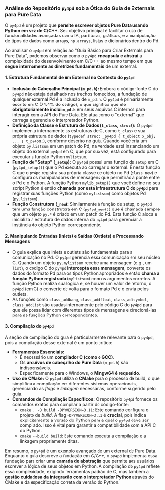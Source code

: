 ### Análise do Repositório `py4pd` sob a Ótica do Guia de Externals para Pure Data

O `py4pd` é um projeto que **permite escrever objetos Pure Data usando Python em vez de C/C++**. Seu objetivo principal é facilitar o uso de funcionalidades avançadas como IA, partituras, gráficos, e a manipulação de tipos de dados como arrays, `np.arrays`, listas e dicionários dentro do Pd.

Ao analisar o `py4pd` em relação ao "Guia Básico para Criar Externals para Pure Data", podemos observar como o `py4pd` **encapsula e abstrai** a complexidade do desenvolvimento em C/C++, ao mesmo tempo em que **segue internamente as diretrizes fundamentais** de um external.

#### 1. Estrutura Fundamental de um External no Contexto do `py4pd`

*   **Inclusão do Cabeçalho Principal (`m_pd.h`):** Embora o código-fonte C do `py4pd` não esteja detalhado nos trechos fornecidos, a fundação de qualquer external Pd é a inclusão de `m_pd.h`. O `py4pd` é primariamente escrito em C (74.4% do código), o que significa que ele **obrigatoriamente inclui `m_pd.h`** em seus arquivos C internos para interagir com a API do Pure Data. Ele atua como o "external" que carrega e gerencia o interpretador Python.
*   **Definição da Classe e Estrutura de Dados (`t_class`, `struct`):** O `py4pd` implementa internamente as estruturas de C, como `t_class` e sua própria estrutura de dados (`typedef struct _py4pd { t_object x_obj; ... } t_py4pd;`), conforme descrito no guia. Quando você cria um objeto `py.listsum` em um patch do Pd, na verdade está instanciando um objeto do external `py4pd` em C, que por sua vez, está configurado para executar a função Python `mylistsum`.
*   **Função de "Setup" (`_setup`):** O `py4pd` possui uma função de `setup` em C (`py4pd_setup()`) que o Pd executa ao carregar o external. É nesta função C que o `py4pd` registra sua própria classe de objeto no Pd (`class_new`) e configura os manipuladores de mensagens que permitirão a ponte entre o Pd e o Python. A função Python `mylib_setup()` que você define no seu script Python é então **chamada por esta infraestrutura C do `py4pd`** para registrar suas funções Python (como `mylistsum`) como objetos Pd (`py.listsum`).
*   **Função Construtora (`_new`):** Similarmente à função de setup, o `py4pd` tem uma função construtora em C (`py4pd_new()`) que é chamada sempre que um objeto `py.*` é criado em um patch do Pd. Esta função C aloca e inicializa a estrutura de dados interna do `py4pd` para gerenciar a instância do objeto Python correspondente.

#### 2. Manipulando Entradas (Inlets) e Saídas (Outlets) e Processando Mensagens

*   O guia explica que inlets e outlets são fundamentais para a comunicação no Pd. O `py4pd` gerencia essa comunicação em seu núcleo C. Quando um objeto `py.mylistsum` recebe uma mensagem (e.g., um `list`), o código C do `py4pd` **intercepta essa mensagem**, converte os dados do formato Pd para os tipos Python apropriados e então **chama a função Python registrada** (`mylistsum`) com os argumentos corretos. A função Python realiza sua lógica e, se houver um valor de retorno, o `py4pd` (em C) o converte de volta para o formato Pd e o envia pelos outlets.
*   As funções como `class_addbang`, `class_addfloat`, `class_addsymbol`, `class_addlist` são usadas internamente pelo código C do `py4pd` para que ele possa lidar com diferentes tipos de mensagens e direcioná-las para as funções Python correspondentes.

#### 3. Compilação do `py4pd`

A seção de compilação do guia é particularmente relevante para o `py4pd`, pois a compilação desse external é um ponto crítico:

*   **Ferramentas Essenciais:**
    *   É necessário um **compilador C (como o GCC)**.
    *   Os **arquivos de cabeçalho do Pure Data** (`m_pd.h`) são indispensáveis.
    *   Especificamente para o Windows, o **Mingw64 é requerido**.
*   **Uso de CMake:** O `py4pd` utiliza o **CMake** para o processo de build, o que simplifica a compilação em diferentes sistemas operacionais, gerenciando as *flags* e *linkagem* necessárias, conforme sugerido pelo guia.
*   **Comandos de Compilação Específicos:** O repositório `py4pd` fornece os comandos exatos para compilar a partir do código-fonte:
    *   `cmake . -B build -DPYVERSION=3.11`: Este comando configura o projeto de *build*. A flag `-DPYVERSION=3.11` é **crucial**, pois indica explicitamente a versão do Python para a qual o `py4pd` deve ser compilado. Isso é vital para garantir a compatibilidade com a API C do Python.
    *   `cmake --build build`: Este comando executa a compilação e a linkagem propriamente ditas.


Em resumo, o `py4pd` é um exemplo avançado de um external de Pure Data. Enquanto o guia descreve a fundação em C/C++, o `py4pd` implementa essa fundação para criar uma **camada de abstração** que permite aos usuários escrever a lógica de seus objetos em Python. A compilação do `py4pd` reflete essa complexidade, exigindo ferramentas padrão de C, mas também a **gestão cuidadosa da integração com o interpretador Python** através do CMake e da especificação correta da versão do Python.